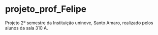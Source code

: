 # projeto_prof_Felipe
Projeto 2º semestre da Instituição uninove, Santo Amaro, realizado pelos alunos da sala 310 A.
